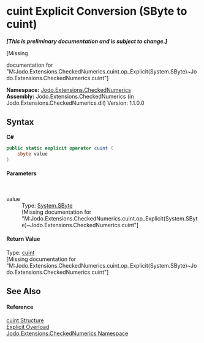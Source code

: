 # cuint&nbsp;Explicit Conversion (SByte to cuint)
 _**\[This is preliminary documentation and is subject to change.\]**_

\[Missing <summary> documentation for "M:Jodo.Extensions.CheckedNumerics.cuint.op_Explicit(System.SByte)~Jodo.Extensions.CheckedNumerics.cuint"\]

**Namespace:**&nbsp;<a href="N_Jodo_Extensions_CheckedNumerics">Jodo.Extensions.CheckedNumerics</a><br />**Assembly:**&nbsp;Jodo.Extensions.CheckedNumerics (in Jodo.Extensions.CheckedNumerics.dll) Version: 1.1.0.0

## Syntax

**C#**<br />
``` C#
public static explicit operator cuint (
	sbyte value
)
```


#### Parameters
&nbsp;<dl><dt>value</dt><dd>Type: <a href="https://docs.microsoft.com/dotnet/api/system.sbyte" target="_blank" rel="noopener noreferrer">System.SByte</a><br />\[Missing <param name="value"/> documentation for "M:Jodo.Extensions.CheckedNumerics.cuint.op_Explicit(System.SByte)~Jodo.Extensions.CheckedNumerics.cuint"\]</dd></dl>

#### Return Value
Type: <a href="T_Jodo_Extensions_CheckedNumerics_cuint">cuint</a><br />\[Missing <returns> documentation for "M:Jodo.Extensions.CheckedNumerics.cuint.op_Explicit(System.SByte)~Jodo.Extensions.CheckedNumerics.cuint"\]

## See Also


#### Reference
<a href="T_Jodo_Extensions_CheckedNumerics_cuint">cuint Structure</a><br /><a href="Overload_Jodo_Extensions_CheckedNumerics_cuint_op_Explicit">Explicit Overload</a><br /><a href="N_Jodo_Extensions_CheckedNumerics">Jodo.Extensions.CheckedNumerics Namespace</a><br />